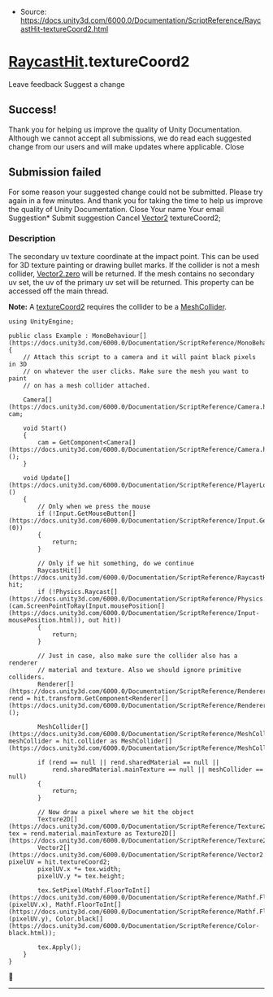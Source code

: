 * Source: https://docs.unity3d.com/6000.0/Documentation/ScriptReference/RaycastHit-textureCoord2.html

#  [RaycastHit](https://docs.unity3d.com/6000.0/Documentation/ScriptReference/RaycastHit.html).textureCoord2
Leave feedback
Suggest a change
## Success!
Thank you for helping us improve the quality of Unity Documentation. Although we cannot accept all submissions, we do read each suggested change from our users and will make updates where applicable.
Close
## Submission failed
For some reason your suggested change could not be submitted. Please <a>try again</a> in a few minutes. And thank you for taking the time to help us improve the quality of Unity Documentation.
Close
Your name Your email Suggestion* Submit suggestion
Cancel
[Vector2](https://docs.unity3d.com/6000.0/Documentation/ScriptReference/Vector2.html) textureCoord2; 
### Description
The secondary uv texture coordinate at the impact point.
This can be used for 3D texture painting or drawing bullet marks. If the collider is not a mesh collider, [Vector2.zero](https://docs.unity3d.com/6000.0/Documentation/ScriptReference/Vector2-zero.html) will be returned. If the mesh contains no secondary uv set, the uv of the primary uv set will be returned. This property can be accessed off the main thread.  
  
**Note:** A [textureCoord2](https://docs.unity3d.com/6000.0/Documentation/ScriptReference/RaycastHit-textureCoord2.html) requires the collider to be a [MeshCollider](https://docs.unity3d.com/6000.0/Documentation/ScriptReference/MeshCollider.html).
```
using UnityEngine;  
  
public class Example : MonoBehaviour[](https://docs.unity3d.com/6000.0/Documentation/ScriptReference/MonoBehaviour.html)
{
    // Attach this script to a camera and it will paint black pixels in 3D
    // on whatever the user clicks. Make sure the mesh you want to paint
    // on has a mesh collider attached.  
  
    Camera[](https://docs.unity3d.com/6000.0/Documentation/ScriptReference/Camera.html) cam;  
  
    void Start()
    {
        cam = GetComponent<Camera[](https://docs.unity3d.com/6000.0/Documentation/ScriptReference/Camera.html)>();
    }  
  
    void Update[](https://docs.unity3d.com/6000.0/Documentation/ScriptReference/PlayerLoop.Update.html)()
    {
        // Only when we press the mouse
        if (!Input.GetMouseButton[](https://docs.unity3d.com/6000.0/Documentation/ScriptReference/Input.GetMouseButton.html)(0))
        {
            return;
        }  
  
        // Only if we hit something, do we continue
        RaycastHit[](https://docs.unity3d.com/6000.0/Documentation/ScriptReference/RaycastHit.html) hit;
        if (!Physics.Raycast[](https://docs.unity3d.com/6000.0/Documentation/ScriptReference/Physics.Raycast.html)(cam.ScreenPointToRay(Input.mousePosition[](https://docs.unity3d.com/6000.0/Documentation/ScriptReference/Input-mousePosition.html)), out hit))
        {
            return;
        }  
  
        // Just in case, also make sure the collider also has a renderer
        // material and texture. Also we should ignore primitive colliders.
        Renderer[](https://docs.unity3d.com/6000.0/Documentation/ScriptReference/Renderer.html) rend = hit.transform.GetComponent<Renderer[](https://docs.unity3d.com/6000.0/Documentation/ScriptReference/Renderer.html)>();  
  
        MeshCollider[](https://docs.unity3d.com/6000.0/Documentation/ScriptReference/MeshCollider.html) meshCollider = hit.collider as MeshCollider[](https://docs.unity3d.com/6000.0/Documentation/ScriptReference/MeshCollider.html);  
  
        if (rend == null || rend.sharedMaterial == null ||
            rend.sharedMaterial.mainTexture == null || meshCollider == null)
        {
            return;
        }  
  
        // Now draw a pixel where we hit the object
        Texture2D[](https://docs.unity3d.com/6000.0/Documentation/ScriptReference/Texture2D.html) tex = rend.material.mainTexture as Texture2D[](https://docs.unity3d.com/6000.0/Documentation/ScriptReference/Texture2D.html);
        Vector2[](https://docs.unity3d.com/6000.0/Documentation/ScriptReference/Vector2.html) pixelUV = hit.textureCoord2;
        pixelUV.x *= tex.width;
        pixelUV.y *= tex.height;  
  
        tex.SetPixel(Mathf.FloorToInt[](https://docs.unity3d.com/6000.0/Documentation/ScriptReference/Mathf.FloorToInt.html)(pixelUV.x), Mathf.FloorToInt[](https://docs.unity3d.com/6000.0/Documentation/ScriptReference/Mathf.FloorToInt.html)(pixelUV.y), Color.black[](https://docs.unity3d.com/6000.0/Documentation/ScriptReference/Color-black.html));  
  
        tex.Apply();
    }
}

```

* * *
